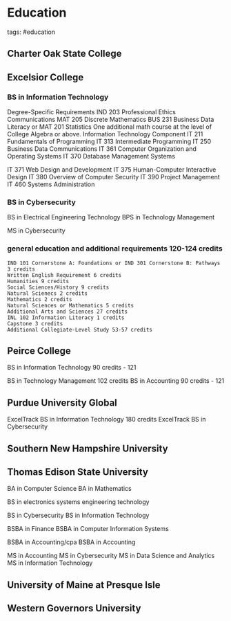 # Education

tags: #education

## Charter Oak State College

## Excelsior College

### BS in Information Technology

Degree-Specific Requirements
  IND 203 Professional Ethics
  Communications
  MAT 205 Discrete Mathematics
  BUS 231 Business Data Literacy or MAT 201 Statistics
  One additional math course at the level of College Algebra or above.
Information Technology Component
  IT 211 Fundamentals of Programming
  IT 313 Intermediate Programming
  IT 250 Business Data Communications
  IT 361 Computer Organization and Operating Systems
  IT 370 Database Management Systems

  IT 371 Web Design and Development
  IT 375 Human-Computer Interactive Design
  IT 380 Overview of Computer Security
  IT 390 Project Management
  IT 460 Systems Administration

### BS in Cybersecurity

BS in Electrical Engineering Technology
BPS in Technology Management

MS in Cybersecurity

### general education and additional requirements 120-124 credits

    IND 101 Cornerstone A: Foundations or IND 301 Cornerstone B: Pathways 3 credits
    Written English Requirement 6 credits
    Humanities 9 credits
    Social Sciences/History 9 credits
    Natural Scienecs 2 credits
    Mathematics 2 credits
    Natural Sciences or Mathematics 5 credits
    Additional Arts and Sciences 27 credits
    INL 102 Information Literacy 1 credits
    Capstone 3 credits
    Additional Collegiate-Level Study 53-57 credits

## Peirce College

  BS in Information Technology
    90 credits - 121

  BS in Technology Management
    102 credits
  BS in Accounting
    90 credits - 121

## Purdue University Global

  ExcelTrack BS in Information Technology
    180 credits
  ExcelTrack BS in Cybersecurity

## Southern New Hampshire University

## Thomas Edison State University

  BA in Computer Science
  BA in Mathematics

  BS in electronics systems engineering technology

  BS in Cybersecurity
  BS in Information Technology

  BSBA in Finance
  BSBA in Computer Information Systems

  BSBA in Accounting/cpa
  BSBA in Accounting

  MS in Accounting
  MS in Cybersecurity
  MS in Data Science and Analytics
  MS in Information Technology

## University of Maine at Presque Isle

## Western Governors University
